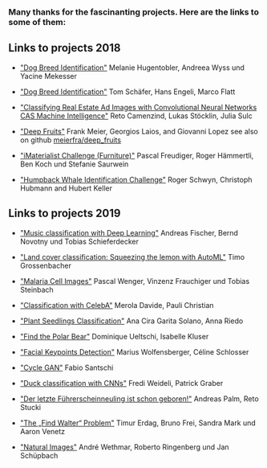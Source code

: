 
### Many thanks for the fascinanting projects. Here are the links to some of them:

## Links to projects 2018

* ["Dog Breed Identification"](https://drive.google.com/file/d/1fogRymiuGJL8c-mXs4mwEg1DHD_Tkei0/view?usp=sharing) Melanie Hugentobler, Andreea Wyss und Yacine Mekesser

* ["Dog Breed Identification"](posters/Poster_Dog_Breed_Identification.pptx.pdf) Tom Schäfer, Hans Engeli, Marco Flatt

* ["Classifying Real Estate Ad Images with Convolutional Neural Networks CAS Machine Intelligence"](posters/Poster_E06.pdf) Reto Camenzind, Lukas Stöcklin, Julia Sulc

* ["Deep Fruits"](posters/Praesentation_Deep_Fruits.pdf) Frank Meier, Georgios Laios, and Giovanni Lopez see also on github [meierfra/deep_fruits](https://github.com/meierfra/deep_fruits)

* ["iMaterialist Challenge (Furniture)"](https://drive.google.com/open?id=1g1R1vXwk-yM50xzqSbWyxiZj42L06sNq) Pascal Freudiger, Roger Hämmertli, Ben Koch und Stefanie Saurwein

* ["Humpback Whale Identification Challenge"](posters/Whale.pdf) Roger Schwyn, Christoph Hubmann and Hubert Keller

## Links to projects 2019

* ["Music classification with Deep Learning"](posters/ClassicalPianoMidiPage-2019.pdf) Andreas Fischer, Bernd Novotny und Tobias Schieferdecker

* ["Land cover classification: Squeezing the lemon with AutoML"](posters/dl_poster.pdf) Timo Grossenbacher

* ["Malaria Cell Images"](posters/malaria_poster.pdf) Pascal Wenger, Vinzenz Frauchiger und Tobias Steinbach

* ["Classification with CelebA"](posters/Plakat_DL.pdf) Merola Davide, Pauli Christian

* ["Plant Seedlings Classification"](posters/Plakat_Seedlings.pdf) Ana Cira Garita Solano, Anna Riedo

* ["Find the Polar Bear"](posters/Poster_V5.pdf) Dominique Ueltschi, Isabelle Kluser

* ["Facial Keypoints Detection"](posters/Facial_Keypoints_Detection.pdf) Marius Wolfensberger, Céline Schlosser

* ["Cycle GAN"](posters/GAN.pdf) Fabio Santschi

* ["Duck classification with CNNs"](posters/Poster_Klassifikation_von_Enten_mittels_CNN.pdf) Fredi Weideli, Patrick Graber

* ["Der letzte Führerscheinneuling ist schon geboren!"](posters/CAS_MAIN_Deep_Learning_Poster_Final.pdf) Andreas Palm, Reto Stucki

* ["The „Find Walter“ Problem"](posters/the_find_wally_problem.pdf) Timur Erdag, Bruno Frei, Sandra Mark und Aaron Venetz

* ["Natural Images"](posters/DL_Poster_natural_imgs.pdf) André Wethmar, Roberto Ringenberg und Jan Schüpbach
